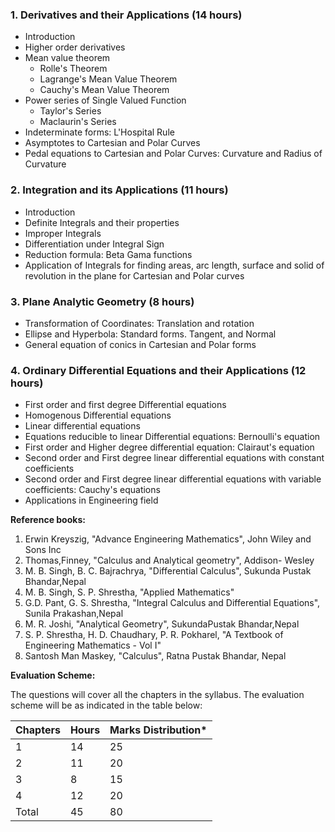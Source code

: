 ### 1. Derivatives and their Applications (14 hours)

* Introduction
* Higher order derivatives
* Mean value theorem
    * Rolle's Theorem
    * Lagrange's Mean Value Theorem
    * Cauchy's Mean Value Theorem
* Power series of Single Valued Function
    * Taylor's Series
    * Maclaurin's Series
* Indeterminate forms: L'Hospital Rule
* Asymptotes to Cartesian and Polar Curves
* Pedal equations to Cartesian and Polar Curves: Curvature and Radius of Curvature

### 2. Integration and its Applications (11 hours)

* Introduction
* Definite Integrals and their properties
* Improper Integrals
* Differentiation under Integral Sign
* Reduction formula: Beta Gama functions
* Application of Integrals for finding areas, arc length, surface and solid of revolution in the plane for Cartesian and Polar curves

### 3. Plane Analytic Geometry (8 hours)

* Transformation of Coordinates: Translation and rotation
* Ellipse and Hyperbola: Standard forms. Tangent, and Normal
* General equation of conics in Cartesian and Polar forms

### 4. Ordinary Differential Equations and their Applications (12 hours)

* First order and first degree Differential equations
* Homogenous Differential equations
* Linear differential equations
* Equations reducible to linear Differential equations: Bernoulli's equation
* First order and Higher degree differential equation: Clairaut's equation
* Second order and First degree linear differential equations with constant coefficients
* Second order and First degree linear differential equations with variable coefficients: Cauchy's equations
* Applications in Engineering field

**Reference books:**

1. Erwin Kreyszig, "Advance Engineering Mathematics", John Wiley and Sons Inc
2. Thomas,Finney, "Calculus and Analytical geometry", Addison- Wesley
3. M. B. Singh, B. C. Bajrachrya, "Differential Calculus", Sukunda Pustak Bhandar,Nepal
4. M. B. Singh, S. P. Shrestha, "Applied Mathematics"
5. G.D. Pant, G. S. Shrestha, "Integral Calculus and Differential Equations", Sunila Prakashan,Nepal
6. M. R. Joshi, "Analytical Geometry", SukundaPustak Bhandar,Nepal
7. S. P. Shrestha, H. D. Chaudhary, P. R. Pokharel, "A Textbook of Engineering Mathematics - Vol I"
8. Santosh Man Maskey, "Calculus", Ratna Pustak Bhandar, Nepal

**Evaluation Scheme:**

The questions will cover all the chapters in the syllabus. The evaluation scheme will be as indicated in the table below:

| Chapters | Hours | Marks Distribution* |
| -------- | ----- | ------------------- |
| 1        | 14    | 25                  |
| 2        | 11    | 20                  |
| 3        | 8     | 15                  |
| 4        | 12    | 20                  |
| Total    | 45    | 80                  |

